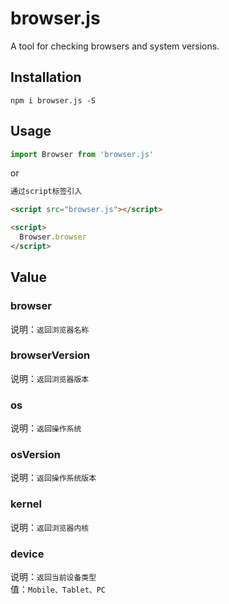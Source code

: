 # browser.js
A tool for checking browsers and system versions.

## Installation
```shell
npm i browser.js -S
```

## Usage
```javascript
import Browser from 'browser.js'
```
or

```html
通过script标签引入

<script src="browser.js"></script>

<script>
  Browser.browser
</script>
```

## Value

### browser

说明：`返回浏览器名称`

### browserVersion

说明：`返回浏览器版本`

### os

说明：`返回操作系统`

### osVersion

说明：`返回操作系统版本`

### kernel

说明：`返回浏览器内核`

### device

说明：`返回当前设备类型`
<br/>
值：`Mobile、Tablet、PC`
